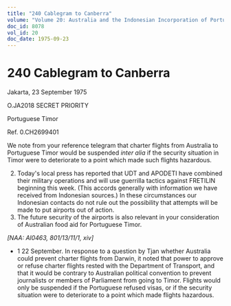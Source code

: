 ```yaml
---
title: "240 Cablegram to Canberra"
volume: "Volume 20: Australia and the Indonesian Incorporation of Portuguese Timor, 1974-1976"
doc_id: 8078
vol_id: 20
doc_date: 1975-09-23
---
```


# 240 Cablegram to Canberra

Jakarta, 23 September 1975

O.JA2018 SECRET PRIORITY

Portuguese Timor

Ref. 0.CH2699401

We note from your reference telegram that charter flights from Australia to Portuguese Timor would be suspended _inter alia_ if the security situation in Timor were to deteriorate to a point which made such flights hazardous.

  2. Today's local press has reported that UDT and APODETI have combined their military operations and will use guerrilla tactics against FRETILIN beginning this week. (This accords generally with information we have received from Indonesian sources.) In these circumstances our Indonesian contacts do not rule out the possibility that attempts will be made to put airports out of action.
  3. The future security of the airports is also relevant in your consideration of Australian food aid for Portuguese Timor.



_[NAA: Al0463, 801/13/11/1, xiv]_

  * 1 22 September. In response to a question by Tjan whether Australia could prevent charter flights from Darwin, it noted that power to approve or refuse charter flights rested with the Department of Transport, and that it would be contrary to Australian political convention to prevent journalists or members of Parliament from going to Timor. Flights would only be suspended if the Portuguese refused visas, or if the security situation were to deteriorate to a point which made flights hazardous. 


